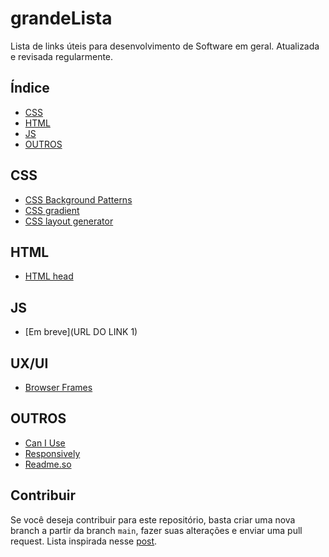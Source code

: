 # grandeLista
Lista de links úteis para desenvolvimento de Software em geral. Atualizada e revisada regularmente.

## Índice

- [CSS](#css)
- [HTML](#html)
- [JS](#js)
- [OUTROS](#outros)

## CSS

- [CSS Background Patterns](https://www.magicpattern.design/tools/css-backgrounds)
- [CSS gradient](https://cssgradient.io/)
- [CSS layout generator](https://layout.bradwoods.io/)

## HTML

- [HTML head](https://htmlhead.dev)

## JS

- [Em breve](URL DO LINK 1)


## UX/UI

- [Browser Frames](https://browserframe.com/)


## OUTROS

- [Can I Use](https://caniuse.com/)
- [Responsively](https://responsively.app/)
- [Readme.so](https://readme.so/)


## Contribuir

Se você deseja contribuir para este repositório, basta criar uma nova branch a partir da branch `main`, fazer suas alterações e enviar uma pull request.
Lista inspirada nesse [post](https://dev.to/hy_piyush/must-have-websites-for-every-frontend-web-developer-3ajm).
